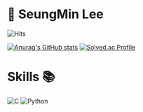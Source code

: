 # 🥳 SeungMin Lee 

![Hits](https://hits.seeyoufarm.com/api/count/incr/badge.svg?url=https%3A%2F%2Fgithub.com%2Fkim-steampower33&count_bg=%23FFDAC7&title_bg=%23FFADAD&icon=&icon_color=%23E7E7E7&title=hits&edge_flat=false)

[![Anurag's GitHub stats](https://github-readme-stats.vercel.app/api?username=steampower33)](https://github.com/anuraghazra/github-readme-stats)
[![Solved.ac Profile](http://mazassumnida.wtf/api/v2/generate_badge?boj=steampower33)](https://solved.ac/steampower33/)

# Skills 📚

![C](https://img.shields.io/badge/C-A8B9CC.svg?&style=for-the-badge&logo=Python&logoColor=white)
![Python](https://img.shields.io/badge/Python-3776AB.svg?&style=for-the-badge&logo=Python&logoColor=white)
